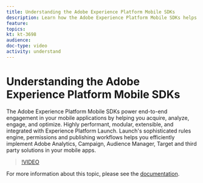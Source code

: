 ```yaml
---
title: Understanding the Adobe Experience Platform Mobile SDKs
description: Learn how the Adobe Experience Platform Mobile SDKs helps you efficiently implement Adobe Analytics, Campaign, Audience Manager, Target and third party solutions in your mobile apps.
feature: 
topics: 
kt: kt-3698
audience: 
doc-type: video
activity: understand 
---
```


# Understanding the Adobe Experience Platform Mobile SDKs

The Adobe Experience Platform Mobile SDKs power end-to-end engagement in your mobile applications by helping you acquire, analyze, engage, and optimize. Highly performant, modular, extensible, and integrated with Experience Platform Launch. Launch's sophisticated rules engine, permissions and publishing workflows helps you efficiently implement Adobe Analytics, Campaign, Audience Manager, Target and third party solutions in your mobile apps.

>[!VIDEO](https://video.tv.adobe.com/v/28948?quality=12)

For more information about this topic, please see the [documentation](https://aep-sdks.gitbook.io/docs/).
